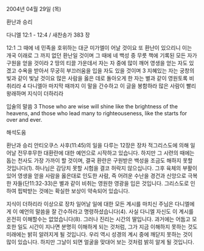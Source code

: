 2004년 04월 29일 (목)

환난과 승리



다니엘 12:1 - 12:4 / 새찬송가 383 장


12:1 그 때에 네 민족을 호위하는 대군 미가엘이 어날 것이요 또 환난이 있으리니 이는 개국 이래로 그 까지 없던 환난일 것이며 그 때에 네 백성 중 무릇 책에 기록된 모든 자가 구원을 얻을 것이라
2 땅의 티끌 가운데서 자는 자 중에 많이 깨어 영생을 얻는 자도 있겠고 수욕을 받아서 무궁히 부끄러움을 입을 자도 있을 것이며
3 지혜있는 자는 궁창의 빛과 같이 빛날 것이요 많은 사람을 옳은 데로 돌아오게 한 자는 별과 같이 영원토록 비취리라
4 다니엘아 마지막 때까지 이 말을 간수하고 이 글을 봉함하라 많은 사람이 빨리 왕래하며 지식이 더하리라

입술의 말씀
3 Those who are wise will shine like the brightness of the heavens, and those who lead many to righteouseness, like the starts for over and ever.

해석도움





환난과 승리
안티오쿠스 사후(11:45)의 일을 다루는 12장은 장차 적그리스도에 의해 일어날 전무후무한 대환란에 대한 예언으로 시작하고 있습니다.  하지만 그 시련의 때에는 돕는 천사도 가장 가까이 할 것이며, 결국 환란은 구원받은 백성을 조금도 해하지 못할 것입니다(1).  하나님은 감당치 못할 시험을 결코 허락지 않으십니다.  그후 육체의 부활이 있어 영생을 얻을 사람을 옳은대로 인도한 사람, 즉 어려운 수난을 경건과 신앙으로 극복한 자들(단11:32-33)은 별과 같이 비취는 영원한 영광을 입은 것입니다.  그리스도로 인하여 핍박받는 것에는 확실한 보상이 약속되어 있습니다.

지식이 더하리라
이상으로 장차 일어날 일에 대한 모든 계시를 마치신 주님은 다니엘에게 이 예언의 말씀을 잘 간수하라고 명령하셨습니다(4).  사실 다니엘 자신도 이 계시를 온전히 이해할수는 없었습니다(8).  그러나 진리는 시간의 딸입니다.  과거에는 어둡고 모호한 일도 시간이 지나면 분명히 이해하게 되는 것처럼, 그가 지금 이해하지 못하는 것도 미래에는 밝히 알려지게 될 것입니다.  우리 역시 성경의 계시 중에 깨닫지 못하는 것이 많이 있습니다.  하지만 그날이 되면 얼굴을 맞대어 보는 것처럼 밝히 알게 될 것입니다.